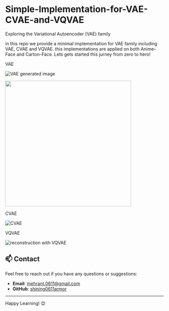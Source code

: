 # Simple-Implementation-for-VAE-CVAE-and-VQVAE
Exploring the Variational Autoencoder (VAE) family


 
in this repo we provide a minimal implementation for VAE family including VAE, CVAE and VQVAE. this implementations are applied on both Anime-Face and Carton-Face. Lets gets started this jurney from zero to hero!
   
VAE

![VAE generated image](https://github.com/shining0611armor/Simple-Implementation-for-VAE-CVAE-and-VQVAE/raw/main/images/screenshot030.png)

<img src="https://github.com/user-attachments/assets/5e6e2386-ed1a-43a1-a1a3-99f32f6c3b7b" width="400" />

CVAE

![CVAE](https://github.com/shining0611armor/Simple-Implementation-for-VAE-CVAE-and-VQVAE/raw/main/images/screenshot066.png)

VQVAE

![reconstruction with VQVAE](https://github.com/shining0611armor/Simple-Implementation-for-VAE-CVAE-and-VQVAE/raw/main/images/screenshot094.png)

 
## 📫 Contact
Feel free to reach out if you have any questions or suggestions:
- **Email**: mehrant.0611@gmail.com
- **GitHub**: [shining0611armor](https://github.com/shining0611armor)

---

Happy Learning! 😊

